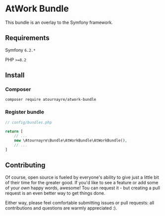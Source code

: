 # AtWork Bundle

This bundle is an overlay to the Symfony framework.

## Requirements
Symfony ``6.2.*``

PHP ``>=8.2``

## Install
### Composer
```shell
composer require atournayre/atwork-bundle
```
### Register bundle

```php
// config/bundles.php

return [
    // ...
    new \Atournayre\Bundle\AtWorkBundle\AtWorkBundle(),
    // ...
]
```

## Contributing
Of course, open source is fueled by everyone's ability to give just a little bit
of their time for the greater good. If you'd like to see a feature or add some of
your *own* happy words, awesome! Tou can request it - but creating a pull request
is an even better way to get things done.

Either way, please feel comfortable submitting issues or pull requests: all contributions
and questions are warmly appreciated :).
